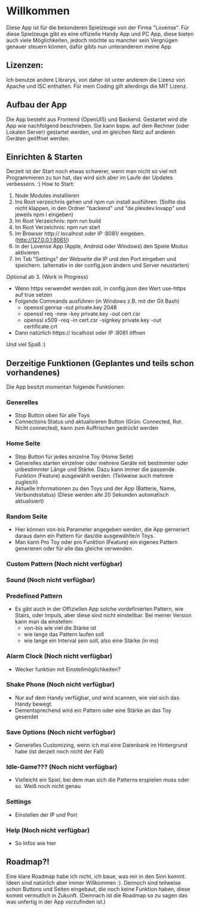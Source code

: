 # Willkommen

Diese App ist für die besonderen Spielzeuge von der Firma "Lovense".
Für diese Spielzeuge gibt es eine offizielle Handy App und PC App, diese bieten auch viele Möglichkeiten, jedoch möchte so mancher sein Vergnügen genauer steuern können, dafür gibts nun unteranderem meine App.


## Lizenzen:
Ich benutze andere Librarys, von daher ist unter anderem die Lizenz von Apache und ISC enthalten. 
Für mein Coding gilt allerdings die MIT Lizenz.


## Aufbau der App

Die App besteht aus Frontend (OpenUI5) und Backend. Gestartet wird die App wie nachfolgend beschrieben. Sie kann bspw. auf dem Rechner (oder Lokalen Server) gestartet werden, und im gleichen Netz auf anderen Geräten geöffnet werden.

## Einrichten & Starten

Derzeit ist der Start noch etwas schwerer, wenn man nicht so viel mit Programmieren zu tun hat, das wird sich aber im Laufe der Updates verbessern. :)
How to Start:

1. Node Modules installieren
2. Ins Root verzeichnis gehen und npm run install ausführen.
   (Sollte das nicht klappen, in den Ordner "backend" und "de.plexdev.lovapp" und jeweils npm i eingeben)
3. Im Root Verzeichnis: npm run build
4. Im Root Verzeichnis: npm run start
5. Im Browser http:// localhost oder IP :8081/ eingeben. (http://127.0.0.1:8081/)
6. In der Lovense App (Apple, Android oder Windows) den Spiele Modus aktivieren
7. Im Tab "Settings" der Webseite die IP und den Port eingeben und speichern. (alternativ in der config.json ändern und Server neustarten)

Optional ab 3. (Work in Progress)

- Wenn https verwendet werden soll, in config.json den Wert use-https auf true setzen
- Folgende Commands ausführen (in Windows z.B. mit der Git Bash)
  - openssl genrsa -out private.key 2048
  - openssl req -new -key private.key -out cert.csr
  - openssl x509 -req -in cert.csr -signkey private.key -out certificate.crt
- Dann natürlich https:// localhost oder IP :8081 öffnen

Und viel Spaß :)

## Derzeitige Funktionen (Geplantes und teils schon vorhandenes)

Die App besitzt momentan folgende Funktionen:

### Generelles

- Stop Button oben für alle Toys
- Connections Status und aktualisieren Button (Grün: Connected, Rot: Nicht connected), kann zum Auffrischen gedrückt werden

### Home Seite

- Stop Button für jedes einzelne Toy (Home Seite)
- Generelles starten einzelner oder mehrere Geräte mit bestimmter oder unbestimmter Länge und Stärke. Dazu kann immer die passende Funktion (Feature) ausgewählt werden. (Teilweise auch mehrere zugleich)
- Aktuelle Informationen zu den Toys und der App (Batterie, Name, Verbundsstatus) (Diese werden alle 20 Sekunden automatisch aktualisiert)

### Random Seite

- Hier können von-bis Parameter angegeben werden, die App gerneriert daraus dann ein Pattern für das/die ausgewählte/n Toys.
- Man kann Pro Toy oder pro Funktion (Feature) ein eigenes Pattern generieren oder für alle das gleiche verwenden.

### Custom Pattern (Noch nicht verfügbar)

### Sound (Noch nicht verfügbar)

### Predefined Pattern

- Es gibt auch in der Offiziellen App solche vordefinierten Pattern, wie Stairs, oder Impuls, aber diese sind nicht einstellbar. Bei meiner Version kann man da einstellen:
  - von-bis wie viel die Stärke ist
  - wie lange das Pattern laufen soll
  - wie lange ein Interval sein soll, also eine Stärke (in ms)

### Alarm Clock (Noch nicht verfügbar)

- Wecker funktion mit Einstellmöglichkeiten?

### Shake Phone (Noch nicht verfügbar)

- Nur auf dem Handy verfügbar, und wird scannen, wie viel sich das Handy bewegt.
- Dementsprechend wird ein Pattern oder eine Stärke an das Toy gesendet

### Save Options (Noch nicht verfügbar)

- Generelles Customizing, wenn ich mal eine Datenbank im Hintergrund habe (ist derzeit noch nicht der Fall)

### Idle-Game??? (Noch nicht verfügbar)

- Vielleicht ein Spiel, bei dem man sich die Patterns erspielen muss oder so. Weiß noch nicht genau

### Settings

- Einstellen der IP und Port

### Help (Noch nicht verfügbar)

- So Infos wie hier

## Roadmap?!

Eine klare Roadmap habe ich nicht, ich baue, was mir in den Sinn kommt. Ideen sind natürlich aber immer Willkommen :).
Dennoch sind teilweise schon Buttons und Seiten eingebaut, die noch keine Funktion haben, diese kommt vermutlich in Zukunft. (Demnach ist die Roadmap so zu sagen das was unfertig in der App vorzufinden ist.)
